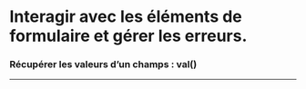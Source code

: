 
# Interagir avec les éléments de formulaire et gérer les erreurs.

### Récupérer les valeurs d’un champs : val()

<!-- 07/02 Document -->

----

